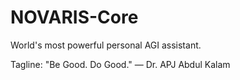 # NOVARIS-Core

World's most powerful personal AGI assistant.

Tagline: "Be Good. Do Good." — Dr. APJ Abdul Kalam